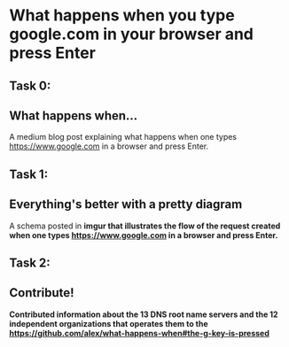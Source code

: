 # What happens when you type google.com in your browser and press Enter

## Task 0:
## What happens when...
A medium blog post explaining what happens when one types https://www.google.com in a browser and press Enter.

## Task 1:
## Everything's better with a pretty diagram
A schema posted in <b>imgur<b> that illustrates the flow of the request created when one types https://www.google.com in a browser and press Enter.

## Task 2:
## Contribute!
Contributed information about the 13 DNS root name servers and the 12 independent organizations that operates them to the https://github.com/alex/what-happens-when#the-g-key-is-pressed
